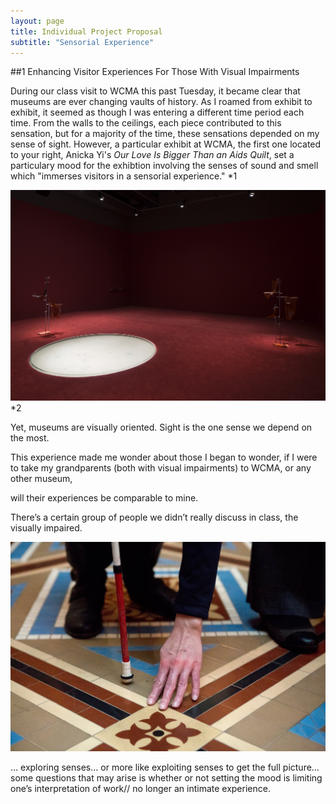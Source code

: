 ```yaml
---
layout: page
title: Individual Project Proposal  
subtitle: "Sensorial Experience"    
---
```


##1 Enhancing Visitor Experiences For Those With Visual Impairments 

During our class visit to WCMA this past Tuesday, it became clear that museums are ever changing vaults of history. As I roamed from exhibit to exhibit, it seemed as though I was entering a different time period each time. From the walls to the ceilings, each piece contributed to this sensation, but for a majority of the time, these sensations depended on my sense of sight. However, a particular exhibit at WCMA, the first one located to your right, Anicka Yi's _Our Love Is Bigger Than an Aids Quilt_, set a particulary mood for the exhibtion involving the senses of sound and smell which "immerses visitors in a sensorial experience." *1  

![pic2](/img/pic2.jpg)
*2 

Yet, museums are visually oriented. Sight is the one sense we depend on the most. 


This experience made me wonder about those 
I began to wonder, if I were to take my grandparents (both with visual impairments) to WCMA, or any other museum,  


will their experiences be comparable to mine.

There’s a certain group of people we didn’t really discuss in class, the visually impaired. 

![pic1](img/pic1.jpg) 


… exploring senses… or more like exploiting senses to get the full picture… some questions that may arise is whether or not setting the mood is limiting one’s interpretation of work// no longer an intimate experience. 



